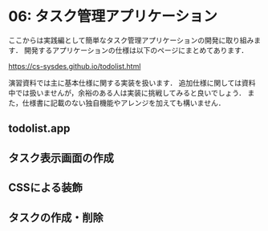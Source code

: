 # 06: タスク管理アプリケーション
ここからは実践編として簡単なタスク管理アプリケーションの開発に取り組みます．
開発するアプリケーションの仕様は以下のページにまとめてあります．

<https://cs-sysdes.github.io/todolist.html>

演習資料では主に基本仕様に関する実装を扱います．
追加仕様に関しては資料中では扱いませんが，余裕のある人は実装に挑戦してみると良いでしょう．
また，仕様書に記載のない独自機能やアレンジを加えても構いません．


## todolist.app

## タスク表示画面の作成

## CSSによる装飾

## タスクの作成・削除
